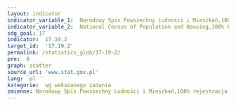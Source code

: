 ```yaml
---
layout: indicator
indicator_variable_1:  Narodowy Spis Powszechny Ludności i Mieszkań,100% rejestracja urodzin,100% rejestracja zgonów
indicator_variable_2:  National Census of Population and Housing,100% births registration,100% deaths registration
sdg_goal: 17
indicator:  17.19.2
target_id:  '17.19.2'
permalink: /statistics_glob/17-19-2/
pre:  0
graph: scatter
source_url: 'www.stat.gov.pl'
lang:  pl
kategorie:  wg wskazanego zadania
zmienne: Narodowy Spis Powszechny Ludności i Mieszkań,100% rejestracja urodzin,100% rejestracja zgonów
---
```

